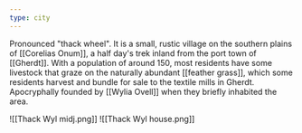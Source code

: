 ```yaml
---
type: city
---
```


Pronounced "thack wheel". It is a small, rustic village on the southern plains of [[Corelias Onum]], a half day's trek inland from the port town of [[Gherdt]]. With a population of around 150, most residents have some livestock that graze on the naturally abundant [[feather grass]], which some residents harvest and bundle for sale to the textile mills in Gherdt. Apocryphally founded by [[Wylia Ovell]] when they briefly inhabited the area.

![[Thack Wyl midj.png]]
![[Thack Wyl house.png]]